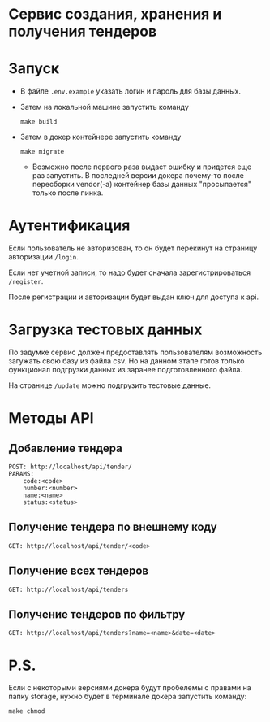# Сервис создания, хранения и получения тендеров

# Запуск
- В файле `.env.example` указать логин и пароль для базы данных.
- Затем на локальной машине запустить команду

    ```
    make build 
    ```

- Затем в докер контейнере запустить команду

    ```
    make migrate
    ```
    * Возможно после первого раза выдаст ошибку и придется еще раз запустить. В последней версии докера почему-то после пересборки vendor(-a) контейнер базы данных "просыпается" только после пинка.


# Аутентификация
Если пользователь не авторизован, то он будет перекинут на страницу авторизации `/login`.

Если нет учетной записи, то надо будет сначала зарегистрироваться `/register`.

После регистрации и авторизации будет выдан ключ для доступа к api.

# Загрузка тестовых данных
По задумке сервис должен предоставлять пользователям возможность загужать свою базу из файла csv. Но на данном этапе готов только функционал подгрузки данных из заранее подготовленного файла.

На странице `/update` можно подгрузить тестовые данные.

# Методы API

## Добавление тендера
```
POST: http://localhost/api/tender/
PARAMS:
    code:<code>
    number:<number>
    name:<name>
    status:<status>
```

## Получение тендера по внешнему коду
```
GET: http://localhost/api/tender/<code>
```

## Получение всех тендеров
```
GET: http://localhost/api/tenders
```

## Получение тендеров по фильтру
```
GET: http://localhost/api/tenders?name=<name>&date=<date>
```

# P.S.
Если с некоторыми версиями докера будут пробелемы с правами на папку storage, нужно будет в терминале докера запустить команду: 
```
make chmod
```